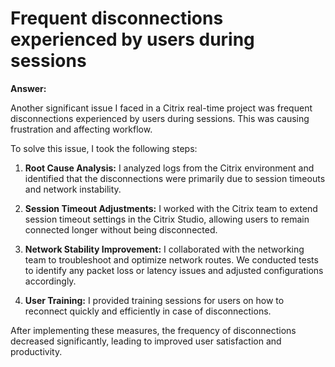 # Frequent disconnections experienced by users during sessions

**Answer:**

Another significant issue I faced in a Citrix real-time project was frequent disconnections experienced by users during sessions. This was causing frustration and affecting workflow.

To solve this issue, I took the following steps:

1. **Root Cause Analysis:** I analyzed logs from the Citrix environment and identified that the disconnections were primarily due to session timeouts and network instability.

2. **Session Timeout Adjustments:** I worked with the Citrix team to extend session timeout settings in the Citrix Studio, allowing users to remain connected longer without being disconnected.

3. **Network Stability Improvement:** I collaborated with the networking team to troubleshoot and optimize network routes. We conducted tests to identify any packet loss or latency issues and adjusted configurations accordingly.

4. **User Training:** I provided training sessions for users on how to reconnect quickly and efficiently in case of disconnections.

After implementing these measures, the frequency of disconnections decreased significantly, leading to improved user satisfaction and productivity.
